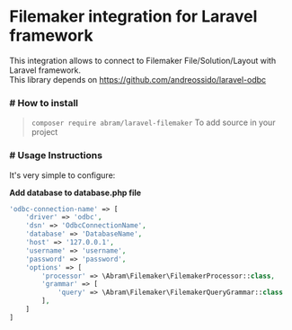 # Filemaker integration for Laravel framework
This integration allows to connect to Filemaker File/Solution/Layout with Laravel framework.<br>
This library depends on https://github.com/andreossido/laravel-odbc

### # How to install
> `composer require abram/laravel-filemaker` To add source in your project

### # Usage Instructions
It's very simple to configure:

**Add database to database.php file**
```PHP
'odbc-connection-name' => [
	'driver' => 'odbc',
	'dsn' => 'OdbcConnectionName',
	'database' => 'DatabaseName',
	'host' => '127.0.0.1',
	'username' => 'username',
	'password' => 'password',
	'options' => [
		'processor' => \Abram\Filemaker\FilemakerProcessor::class,
		'grammar' => [
			'query' => \Abram\Filemaker\FilemakerQueryGrammar::class
		],
	]
]
```
